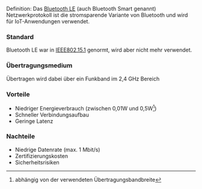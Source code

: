 Definition: Das [Bluetooth LE](https://de.wikipedia.org/wiki/Bluetooth_Low_Energy) (auch Bluetooth Smart genannt) Netzwerkprotokoll ist die stromsparende Variante von Bluetooth und wird für IoT-Anwendungen verwendet.

### Standard
Bluetooth LE war in [IEEE802.15.1](https://en.wikipedia.org/wiki/IEEE_802.15#IEEE_802.15.1:_WPAN_/_Bluetooth) genormt, wird aber nicht mehr verwendet.

### Übertragungsmedium
Übertragen wird dabei über ein Funkband im 2,4 GHz Bereich

### Vorteile
- Niedriger Energieverbrauch (zwischen 0,01W und 0,5W[^1])
- Schneller Verbindungsaufbau
- Geringe Latenz

### Nachteile
- Niedrige Datenrate (max. 1 Mbit/s)
- Zertifizierungskosten
- Sicherheitsrisiken

[^1]: abhängig von der verwendeten Übertragungsbandbreite
